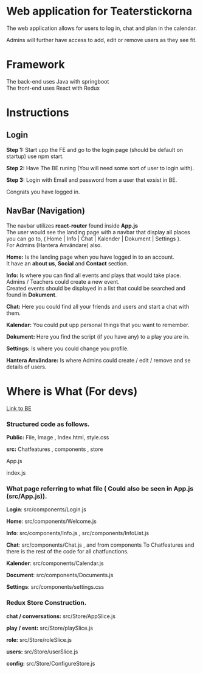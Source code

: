 # Web application for Teaterstickorna

The web application allows for users to log in, chat and plan in the calendar.

Admins will further have access to add, edit or remove users as they see fit.

# Framework

The back-end uses Java with springboot  
The front-end uses React with Redux

# Instructions

## Login

**Step 1:** Start upp the FE and go to the login page (should be default on startup) use npm start.

**Step 2:** Have The BE runing (You will need some sort of user to login with).

**Step 3:** Login with Email and password from a user that exsist in BE.

Congrats you have logged in.

## NavBar (Navigation)

The navbar utilizes **react-router** found inside **App.js**  
The user would see the landing page with a navbar that display all places you can go to, ( Home | Info | Chat | Kalender | Dokument | Settings ).  
For Admins (Hantera Användare) also.

**Home:** Is the landing page when you have logged in to an account.  
It have an **about us**, **Social** and **Contact** section.

**Info:** Is where you can find all events and plays that would take place.  
Admins / Teachers could create a new event.  
Created events should be displayed in a list that could be searched and found in **Dokument**.

**Chat:** Here you could find all your friends and users and start a chat with them.

**Kalendar:** You could put upp personal things that you want to remember.

**Dokument:** Here you find the script (if you have any) to a play you are in.

**Settings:** Is where you could change you profile.

**Hantera Användare:** Is where Admins could create / edit / remove and se details of users.

# Where is What (For devs)  
<a href="https://github.com/SonNghi3m/TEAT" target="_blank">Link to BE</a>

### Structured code as follows.

**Public:** File, Image , Index.html, style.css

**src:** Chatfeatures , components , store

App.js

index.js

### What page referring to what file ( Could also be seen in App.js (src/App.js)).

**Login**: src/components/Login.js

**Home**: src/components/Welcome.js

**Info**: src/components/Info.js , src/components/InfoList.js

**Chat**: src/components/Chat.js , and from components To Chatfeatures and there is the rest of the code for all chatfunctions.

**Kalender**: src/components/Calendar.js

**Document**: src/components/Documents.js

**Settings**: src/components/settings.css

### Redux Store Construction.

**chat / conversations:** src/Store/AppSlice.js

**play / event:** src/Store/playSlice.js

**role:** src/Store/roleSlice.js

**users:** src/Store/userSlice.js

**config:** src/Store/ConfigureStore.js

